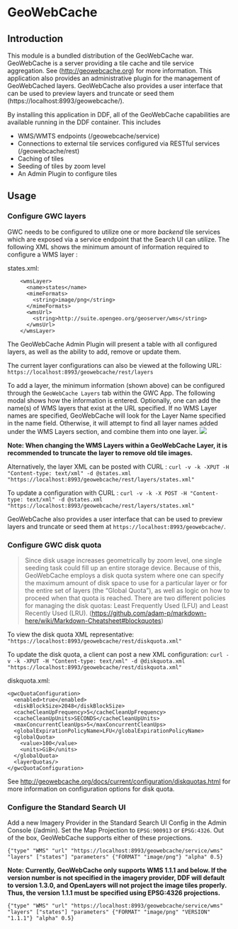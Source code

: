 <!--
/*
 * Copyright (c) Codice Foundation
 *
 * This is free software: you can redistribute it and/or modify it under the terms of the GNU Lesser General Public License as published by the Free Software Foundation, either
 * version 3 of the License, or any later version. 
 *
 * This program is distributed in the hope that it will be useful, but WITHOUT ANY WARRANTY; without even the implied warranty of MERCHANTABILITY or FITNESS FOR A PARTICULAR PURPOSE.
 * See the GNU Lesser General Public License for more details. A copy of the GNU Lesser General Public License is distributed along with this program and can be found at
 * <http://www.gnu.org/licenses/lgpl.html>.
 */
-->

# GeoWebCache 
## Introduction
This module is a bundled distribution of the GeoWebCache war. GeoWebCache is a server providing a tile cache and tile service aggregation.  See (http://geowebcache.org) for more information.  This application also provides an administrative plugin for the management of GeoWebCached layers.  GeoWebCache also provides a user interface that can be used to preview layers and truncate or seed them (https://localhost:8993/geowebcache/).

By installing this application in DDF, all of the GeoWebCache capabilities are available running in the DDF container.  This includes
- WMS/WMTS endpoints (/geowebcache/service)
- Connections to external tile services configured via RESTful services (/geowebcache/rest)
- Caching of tiles
- Seeding of tiles by zoom level
- An Admin Plugin to configure tiles

## Usage

### Configure GWC layers
GWC needs to be configured to utilize one or more *backend* tile services which are exposed via a service endpoint that the Search UI can utilize.  The following XML shows the minimum amount of information required to configure a WMS layer :

states.xml:
```
    <wmsLayer>
      <name>states</name>
      <mimeFormats>
        <string>image/png</string>
      </mimeFormats>
      <wmsUrl>
        <string>http://suite.opengeo.org/geoserver/wms</string>
      </wmsUrl>
    </wmsLayer>
```

The GeoWebCache Admin Plugin will present a table with all configured layers, as well as the ability to add, remove or update them.

The current layer configurations can also be viewed at the following URL:
`https://localhost:8993/geowebcache/rest/layers`

To add a layer, the minimum information (shown above) can be configured through the `GeoWebCache Layers` tab within the GWC App.  The following modal shows how the information is entered.  Optionally, one can add the name(s) of WMS layers that exist at the URL specified. If no WMS Layer names are specified, GeoWebCache will look for the Layer Name specified in the name field.  Otherwise, it will attempt to find all layer names added under the WMS Layers section, and combine them into one layer.
<img src="https://codice.atlassian.net/wiki/download/attachments/1179800/gwcAddLayer"/>

**Note: When changing the WMS Layers within a GeoWebCache Layer, it is recommended to truncate the layer to remove old tile images.**

Alternatively, the layer XML can be posted with CURL :
`curl -v -k -XPUT -H "Content-type: text/xml" -d @states.xml "https://localhost:8993/geowebcache/rest/layers/states.xml"`

To update a configuration with CURL :
`curl -v -k -X POST -H "Content-type: text/xml" -d @states.xml "https://localhost:8993/geowebcache/rest/layers/states.xml"`

GeoWebCache also provides a user interface that can be used to preview layers and truncate or seed them at `https://localhost:8993/geowebcache/`.

### Configure GWC disk quota
> Since disk usage increases geometrically by zoom level, one single seeding task could fill up an entire storage device. Because of this, GeoWebCache employs a disk quota system where one can specify the maximum amount of disk space to use for a particular layer or for the entire set of layers (the “Global Quota”), as well as logic on how to proceed when that quota is reached. There are two different policies for managing the disk quotas: Least Frequently Used (LFU) and Least Recently Used (LRU). 
(https://github.com/adam-p/markdown-here/wiki/Markdown-Cheatsheet#blockquotes)

To view the disk quota XML representative: 
`"https://localhost:8993/geowebcache/rest/diskquota.xml"`

To update the disk quota, a client can post a new XML configuration:
`curl -v -k -XPUT -H "Content-type: text/xml" -d @diskquota.xml "https://localhost:8993/geowebcache/rest/diskquota.xml"`

diskquota.xml:
```
<gwcQuotaConfiguration>
  <enabled>true</enabled>
  <diskBlockSize>2048</diskBlockSize>
  <cacheCleanUpFrequency>5</cacheCleanUpFrequency>
  <cacheCleanUpUnits>SECONDS</cacheCleanUpUnits>
  <maxConcurrentCleanUps>5</maxConcurrentCleanUps>
  <globalExpirationPolicyName>LFU</globalExpirationPolicyName>
  <globalQuota>
    <value>100</value>
    <units>GiB</units>
  </globalQuota>
  <layerQuotas/>
</gwcQuotaConfiguration>
```

See http://geowebcache.org/docs/current/configuration/diskquotas.html for more information on configuration options for disk quota.

### Configure the Standard Search UI
Add a new Imagery Provider in the Standard Search UI Config in the Admin Console (/admin).
Set the Map Projection to `EPSG:900913` or `EPSG:4326`.  Out of the box, GeoWebCache supports either of these projections.

`{"type" "WMS" "url" "https://localhost:8993/geowebcache/service/wms" "layers" ["states"] "parameters" {"FORMAT" "image/png"} "alpha" 0.5}`

**Note: Currently, GeoWebCache only supports WMS 1.1.1 and below.  If the version number is not specified in the imagery provider, DDF will default to version 1.3.0, and OpenLayers will not project the image tiles properly.  Thus, the version 1.1.1 must be specified using EPSG:4326 projections.**

`{"type" "WMS" "url" "https://localhost:8993/geowebcache/service/wms" "layers" ["states"] "parameters" {"FORMAT" "image/png" "VERSION" "1.1.1"} "alpha" 0.5}`

